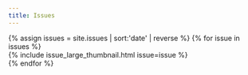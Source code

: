 ```yaml
---
title: Issues
---
```


<div class="issue-grid-layout">
    {% assign issues = site.issues | sort:'date' | reverse %}
    {% for issue in issues %}
        <div class="issue-grid-picture-container">
            {% include issue_large_thumbnail.html issue=issue %}
        </div>
    {% endfor %}
</div>
